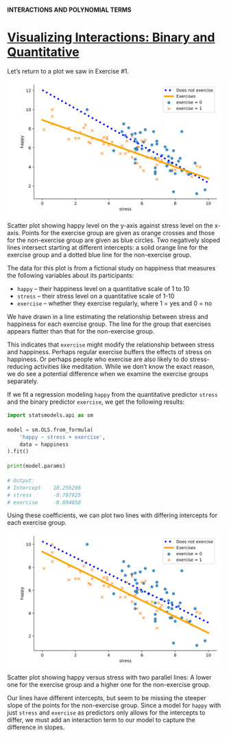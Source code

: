 #### INTERACTIONS AND POLYNOMIAL TERMS

# [Visualizing Interactions: Binary and Quantitative](https://www.codecademy.com/courses/linear-regression-mssp/lessons/stats-interactions-and-polynomial-terms-in-multiple-regression/exercises/visualizing-interactions-binary-and-quantitative)

Let’s return to a plot we saw in Exercise #1.

![happy level vs. stress level](images/e1_lines.svg)

Scatter plot showing happy level on the y-axis against stress level on the x-axis. 
Points for the exercise group are given as orange crosses and those for the non-exercise group are given as blue circles. 
Two negatively sloped lines intersect starting at different intercepts: a solid orange line for the exercise group and a dotted blue line for the non-exercise group.

The data for this plot is from a fictional study on happiness that measures the following variables about its participants:
* `happy` – their happiness level on a quantitative scale of 1 to 10
* `stress` – their stress level on a quantitative scale of 1-10
* `exercise` – whether they exercise regularly, where 1 = yes and 0 = no

We have drawn in a line estimating the relationship between stress and happiness for each exercise group. 
The line for the group that exercises appears flatter than that for the non-exercise group.

This indicates that `exercise` might modify the relationship between stress and happiness. 
Perhaps regular exercise buffers the effects of stress on happiness. 
Or perhaps people who exercise are also likely to do stress-reducing activities like meditation. 
While we don’t know the exact reason, we do see a potential difference when we examine the exercise groups separately.

If we fit a regression modeling `happy` from the quantitative predictor `stress` and the binary predictor `exercise`, we get the following results:
```py
import statsmodels.api as sm

model = sm.OLS.from_formula(
    'happy ~ stress + exercise', 
    data = happiness
).fit()

print(model.params)

# Output:
# Intercept    10.256296
# stress       -0.707925
# exercise     -0.894058
```
Using these coefficients, we can plot two lines with differing intercepts for each exercise group.

![happy level vs. stress level with two parallel lines](images/e2_parallel.svg)

Scatter plot showing happy versus stress with two parallel lines: A lower one for the exercise group and a higher one for the non-exercise group.

Our lines have different intercepts, but seem to be missing the steeper slope of the points for the non-exercise group. 
Since a model for `happy` with just `stress` and `exercise` as predictors only allows for the intercepts to differ, 
we must add an interaction term to our model to capture the difference in slopes.
